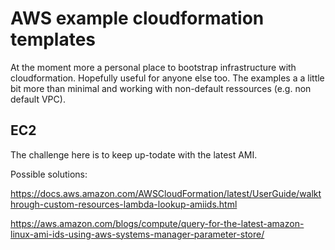 AWS example cloudformation templates
====================================

At the moment more a personal place to bootstrap infrastructure with cloudformation. Hopefully useful for anyone else too.
The examples a a little bit more than minimal and working with non-default ressources (e.g. non default VPC).

## EC2

The challenge here is to keep up-todate with the latest AMI.

Possible solutions:

https://docs.aws.amazon.com/AWSCloudFormation/latest/UserGuide/walkthrough-custom-resources-lambda-lookup-amiids.html

https://aws.amazon.com/blogs/compute/query-for-the-latest-amazon-linux-ami-ids-using-aws-systems-manager-parameter-store/
